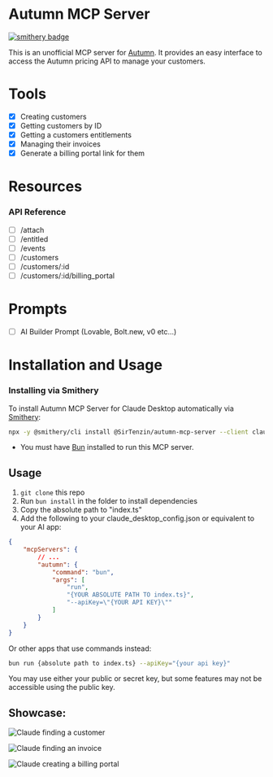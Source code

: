 # Autumn MCP Server

[![smithery badge](https://smithery.ai/badge/@SirTenzin/autumn-mcp-server)](https://smithery.ai/server/@SirTenzin/autumn-mcp-server)

This is an unofficial MCP server for [Autumn](https://useautumn.com). It provides an easy interface to access the Autumn pricing API to manage your customers.

# Tools

- [x] Creating customers
- [x] Getting customers by ID
- [x] Getting a customers entitlements
- [x] Managing their invoices
- [x] Generate a billing portal link for them

# Resources

### API Reference
- [ ] /attach
- [ ] /entitled
- [ ] /events
- [ ] /customers
- [ ] /customers/:id
- [ ] /customers/:id/billing_portal

# Prompts

- [ ] AI Builder Prompt (Lovable, Bolt.new, v0 etc...)

# Installation and Usage

### Installing via Smithery

To install Autumn MCP Server for Claude Desktop automatically via [Smithery](https://smithery.ai/server/@SirTenzin/autumn-mcp-server):

```bash
npx -y @smithery/cli install @SirTenzin/autumn-mcp-server --client claude
```

- You must have [Bun](https://bun.sh/) installed to run this MCP server.

## Usage

1. `git clone` this repo
2. Run `bun install` in the folder to install dependencies
3. Copy the absolute path to "index.ts"
4. Add the following to your claude_desktop_config.json or equivalent to your AI app:

```json
{
	"mcpServers": {
        // ...
		"autumn": {
			"command": "bun",
			"args": [
				"run",
				"{YOUR ABSOLUTE PATH TO index.ts}",
				"--apiKey=\"{YOUR API KEY}\""
			]
		}
	}
}
```
Or other apps that use commands instead:
```bash
bun run {absolute path to index.ts} --apiKey="{your api key}"
```

You may use either your public or secret key, but some features may not be accessible using the public key.

## Showcase:

![Claude finding a customer](https://i.imgur.com/lvTMJ2m.png)

![Claude finding an invoice](https://i.imgur.com/z41HOwH.png)

![Claude creating a billing portal](https://i.imgur.com/gbzuWpR.png)
